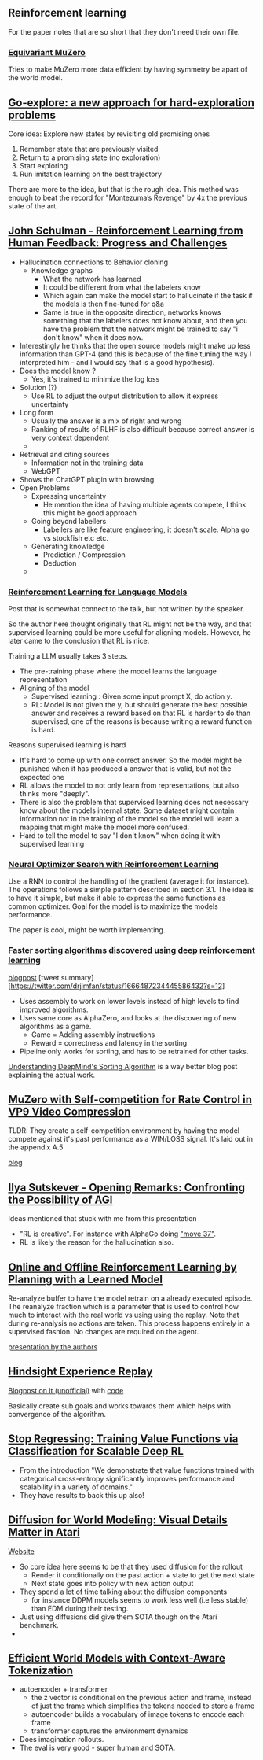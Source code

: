 ## Reinforcement learning
For the paper notes that are so short that they don't need their own file.

### [Equivariant MuZero](https://arxiv.org/pdf/2302.04798.pdf)
Tries to make MuZero more data efficient by having symmetry be apart of the world model.

## [Go-explore: a new approach for hard-exploration problems](https://arxiv.org/pdf/1901.10995.pdf)
Core idea: Explore new states by revisiting old promising ones

1. Remember state that are previously visited
2. Return to a promising state (no exploration)
3. Start exploring
4. Run imitation learning on the best trajectory 

There are more to the idea, but that is the rough idea.
This method was enough to beat the record for "Montezuma’s Revenge" by 4x the previous state of the art.

## [John Schulman - Reinforcement Learning from Human Feedback: Progress and Challenges](https://www.youtube.com/watch?v=hhiLw5Q_UFg&t=2560s)
- Hallucination connections to Behavior cloning
  - Knowledge graphs 
    -  What the network has learned
    -  It could be different from what the labelers know
    -  Which again can make the model start to hallucinate if the task if the models is then fine-tuned for q&a
     -  Same is true in the opposite direction, networks knows something that the labelers does not know about, and then you have the problem that the network might be trained to say "i don't know" when it does now.
-  Interestingly he thinks that the open source models might make up less information than GPT-4 (and this is because of the fine tuning the way I interpreted him - and I would say that is a good hypothesis). 
- Does the model know ? 
  - Yes, it's trained to minimize the log loss
- Solution (?)
  - Use RL to adjust the output distribution to allow it express uncertainty
- Long form
  - Usually the answer is a mix of right and wrong
  - Ranking of results of RLHF is also difficult because correct answer is very context dependent
  - 
- Retrieval and citing sources
  - Information not in the training data
  - WebGPT
- Shows the ChatGPT plugin with browsing
- Open Problems
  - Expressing uncertainty
    - He mention the idea of having multiple agents compete, I think this might be good approach
  - Going beyond labellers
    - Labellers are like feature engineering, it doesn't scale. Alpha go vs stockfish etc etc.
  - Generating knowledge
    - Prediction / Compression
    - Deduction
  - 

### [Reinforcement Learning for Language Models](https://gist.github.com/yoavg/6bff0fecd65950898eba1bb321cfbd81)
Post that is somewhat connect to the talk, but not written by the speaker.

So the author here thought originally that RL might not be the way, and that supervised learning could be more useful for aligning models. However, he later came to the conclusion that RL is nice.

Training a LLM usually takes 3 steps. 
- The pre-training phase where the model learns the language representation
- Aligning of the model
  - Supervised learning : Given some input prompt X, do action y. 
  - RL: Model is not given the y, but should generate the best possible answer and receives a reward based on that
RL is harder to do than supervised, one of the reasons is because writing a reward function is hard.

Reasons supervised learning is hard
- It's hard to come up with one correct answer. So the model might be punished when it has produced a answer that is valid, but not the expected one
- RL allows the model to not only learn from representations, but also thinks more "deeply".
- There is also the problem that supervised learning does not necessary know about the models internal state. Some dataset might contain information not in the training of the model so the model will learn a mapping that might make the model more confused.
- Hard to tell the model to say "I don't know" when doing it with supervised learning

### [Neural Optimizer Search with Reinforcement Learning](https://arxiv.org/pdf/1709.07417.pdf)
Use a RNN to control the handling of the gradient (average it for instance). The operations follows a simple pattern described in section 3.1. The idea is to have it simple, but make it able to express the same functions as common optimizer.
Goal for the model is to maximize the models performance. 

The paper is cool, might be worth implementing.


### [Faster sorting algorithms discovered using deep reinforcement learning](https://www.nature.com/articles/s41586-023-06004-9)
[blogpost](https://www.deepmind.com/blog/alphadev-discovers-faster-sorting-algorithms)
[tweet summary][https://twitter.com/drjimfan/status/1666487234445586432?s=12]

- Uses assembly to work on lower levels instead of high levels to find improved algorithms.
- Uses same core as AlphaZero, and looks at the discovering of new algorithms as a game.
  - Game = Adding assembly instructions
  - Reward = correctness and latency in the sorting
- Pipeline only works for sorting, and has to be retrained for other tasks.

[Understanding DeepMind's Sorting Algorithm](https://justine.lol/sorting/) is a way better blog post explaining the actual work.

## [MuZero with Self-competition for Rate Control in VP9 Video Compression](https://arxiv.org/pdf/2202.06626.pdf)
TLDR: They create a self-competition environment by having the model compete against it's past performance as a WIN/LOSS signal. It's laid out in the appendix A.5

[blog](https://www.deepmind.com/blog/muzeros-first-step-from-research-into-the-real-world)

## [Ilya Sutskever - Opening Remarks: Confronting the Possibility of AGI](https://www.youtube.com/watch?v=OPZxs6IXH00)
Ideas mentioned that stuck with me from this presentation 
- "RL is creative". For instance with AlphaGo doing ["move 37"](https://www.johnmenick.com/writing/move-37-alpha-go-deep-mind.html). 
- RL is likely the reason for the hallucination also.

## [Online and Offline Reinforcement Learning by Planning with a Learned Model](https://arxiv.org/pdf/2104.06294.pdf)
Re-analyze buffer to have the model retrain on a already executed episode. The reanalyze fraction which is a parameter that is used to control how much to interact with the real world vs using using the replay.
Note that during re-analysis no actions are taken. This process happens entirely in a supervised fashion. 
No changes are required on the agent. 

[presentation by the authors](https://slideslive.com/38967529/online-and-offline-reinforcement-learning-by-planning-with-a-learned-model?ref=recommended)
 

## [Hindsight Experience Replay](https://arxiv.org/pdf/1707.01495.pdf)
[Blogpost on it (unofficial)](https://becominghuman.ai/learning-from-mistakes-with-hindsight-experience-replay-547fce2b3305) with [code](https://github.com/localminimum/hindsight-experience-replay/blob/master/HER.py)

Basically create sub goals and works towards them which helps with convergence of the algorithm. 

## [Stop Regressing: Training Value Functions via Classification for Scalable Deep RL](https://arxiv.org/pdf/2403.03950.pdf)
- From the introduction "We demonstrate that value functions trained with categorical cross-entropy significantly
improves performance and scalability in a variety of domains."
- They have results to back this up also!

## [Diffusion for World Modeling: Visual Details Matter in Atari](https://arxiv.org/pdf/2405.12399)
[Website](https://diamond-wm.github.io/)
- So core idea here seems to be that they used diffusion for the rollout
  - Render it conditionally on the past action + state to get the next state
  - Next state goes into policy with new action output
- They spend a lot of time talking about the diffusion components
  - for instance DDPM models seems to work less well (i.e less stable) than EDM during their testing.
- Just using diffusions did give them SOTA though on the Atari benchmark.
- 

## [Efficient World Models with Context-Aware Tokenization](https://arxiv.org/pdf/2406.19320)
- autoencoder + transformer
  - the z vector is conditional on the previous action and frame, instead of just the frame which simplifies the tokens needed to store a frame
  - autoencoder builds a vocabulary of image tokens to encode each frame
  - transformer captures the environment dynamics
- Does imagination rollouts.
- The eval is very good - super human and SOTA.


